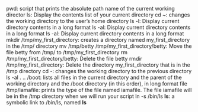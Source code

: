 pwd: script that prints the absolute path name of the current working director
ls: Display the contents list of your current directory
cd ~: changes the working directory to the user’s home directory
ls -l: Display current directory contents in a long format
ls -al: Display current directory contents in a long format
ls -al: Display current directory contents in a long format
mkdir /tmp/my_first_directory: creates a directory named my_first_directory in the /tmp/ directory
mv /tmp/betty /tmp/my_first_directory/betty: Move the file betty from /tmp/ to /tmp/my_first_directory
rm /tmp/my_first_directory/betty: Delete the file betty
rmdir /tmp/my_first_directory: Delete the directory my_first_directory that is in the /tmp directory
cd -: changes the working directory to the previous directory
ls -al . .. /boot: lists all files in the current directory and the parent of the working directory and the /boot directory (in this order), in long format
file /tmp/iamafile: prints the type of the file named iamafile. The file iamafile will be in the /tmp directory when we will run your script
ln -s /bin/ls __ls__: a symbolic link to /bin/ls, named __ls__
